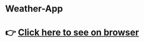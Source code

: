 # Weather-App

# :point_right: [Click here to see on browser](https://fatihcaliss.github.io/Weather-App/)
